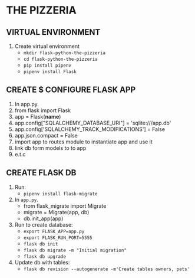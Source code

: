 # THE PIZZERIA
## VIRTUAL ENVIRONMENT
1. Create virtual environment
   - `mkdir flask-python-the-pizzeria`
   - `cd flask-python-the-pizzeria`
   - `pip install pipenv`
   - `pipenv install Flask`


## CREATE $ CONFIGURE FLASK APP
1. In app.py.
2. from flask import Flask
3. app = Flask(__name__)
4. app.config["SQLALCHEMY_DATABASE_URI"] = 'sqlite:///app.db' 
5. app.config['SQLALCHEMY_TRACK_MODIFICATIONS'] = False 
6. app.json.compact = False
7. import app to routes module to instantiate app and use it 
8. link db form models to  to app
9. e.t.c


## CREATE FLASK DB
1. Run:
   - `pipenv install flask-migrate `
2. In `app.py`. 
   - from flask_migrate import Migrate 
   - migrate = Migrate(app, db)
   - db.init_app(app)
3. Run to create database:
   - `export FLASK_APP=app.py`
   - `export FLASK_RUN_PORT=5555`
   - `flask db init `
   - `flask db migrate -m "Initial migration"`
   - `flask db upgrade`
4. Update db with tables:
   - `flask db revision --autogenerate -m'Create tables owners, pets'`



